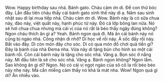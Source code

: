Wow. Happy birthday sau nhá. Bánh gato. Cháu cảm ơn dì. Để con thử bóc đây. Lần đầu tiên cháu thấy cái bánh gato xinh thế này dì ạ. Năm sau sinh nhật sau dì lại mua tiếp nhá. Cháu cảm ơn dì. Wow. Bánh này là có sữa chua này, đào này, việt quất này, hạnh phúc tử này. Đó cả lớp bông lan nữa. Nó sẽ hơi chua chua nhưng mà cái vị của nó rất là béo thấy ngậy đúng không? Ngon cháu thích ăn gì ạ? Yeah. Bánh ngon quá đi. Mà ăn cái bánh này nó cũng bị ngáo nhá. Công nhận dì nhở? Di học về rồi này. Á sốc đấy rồi này. Bắt vào đây. Dì còn món đây cho sóc. Di có qua món đồ chơi quà tiền gì? Đây là bánh của nhà Đema nha. Vừa nãy dì tặng bún cho hình so một cái bánh rồi. Còn cái bánh này là tặng cho sóc nhá. Vâng ạ. Bọn sóc ở nắng này. Mì đầu tiên là sẽ cho sóc nhá. Vâng ạ. Bánh ngon không? Ngon lắm. Sao không ăn gì ơi? Ngon. Nó có cái vị ngọt ngào của sô cô la rồi béo béo này nhẹ này. Mà cắn miếng cảm thấy nó khá là mát nha. Wow! Ngon quá gì ơi? Ăn nhiều vào.